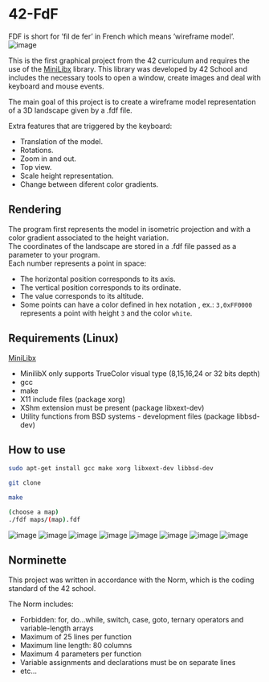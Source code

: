 # 42-FdF
FDF is short for ’fil de fer’ in French which means ’wireframe model’.
![image](https://github.com/josevazf/42-FdF/blob/main/docs/img/img_6.png)

This is the first graphical project from the 42 curriculum and requires the use of the <a href="https://github.com/42Paris/minilibx-linux">MiniLibx</a> library. This library was developed by 42 School and includes the necessary tools to open a window, create images and deal with keyboard and mouse events.

The main goal of this project is to create a wireframe model representation of a 3D landscape given by a .fdf file. 

Extra features that are triggered by the keyboard:
- Translation of the model.
- Rotations.
- Zoom in and out.
- Top view.
- Scale height representation.
- Change between diferent color gradients.

## Rendering

The program first represents the model in isometric projection and with a color gradient associated to the height variation.\
The coordinates of the landscape are stored in a .fdf file passed as a parameter to
your program.\
Each number represents a point in space:
- The horizontal position corresponds to its axis.
- The vertical position corresponds to its ordinate.
- The value corresponds to its altitude.
- Some points can have a color defined in hex notation , ex.: `3,0xFF0000` represents a point with height `3` and the color `white`.

## Requirements (Linux)

<a href="https://github.com/42Paris/minilibx-linux">MiniLibx</a>
- MinilibX only supports TrueColor visual type (8,15,16,24 or 32 bits depth)
- gcc
- make
- X11 include files (package xorg)
- XShm extension must be present (package libxext-dev)
- Utility functions from BSD systems - development files (package libbsd-dev)

## How to use

```Bash
sudo apt-get install gcc make xorg libxext-dev libbsd-dev

git clone

make

(choose a map)
./fdf maps/(map).fdf
```
![image](https://github.com/josevazf/42-FdF/blob/main/docs/img/img_1.png)
![image](https://github.com/josevazf/42-FdF/blob/main/docs/img/img_2.png)
![image](https://github.com/josevazf/42-FdF/blob/main/docs/img/img_3.png)
![image](https://github.com/josevazf/42-FdF/blob/main/docs/img/img_4.png)
![image](https://github.com/josevazf/42-FdF/blob/main/docs/img/img_5.png)
![image](https://github.com/josevazf/42-FdF/blob/main/docs/img/img_7.png)
![image](https://github.com/josevazf/42-FdF/blob/main/docs/img/img_8.png)
![image](https://github.com/josevazf/42-FdF/blob/main/docs/img/img_9.png)

## Norminette
This project was written in accordance with the Norm, which is the coding standard of the 42 school.

The Norm includes:
- Forbidden: for, do...while, switch, case, goto, ternary operators and variable-length arrays 
- Maximum of 25 lines per function
- Maximum line length: 80 columns
- Maximum 4 parameters per function 
- Variable assignments and declarations must be on separate lines
- etc...
